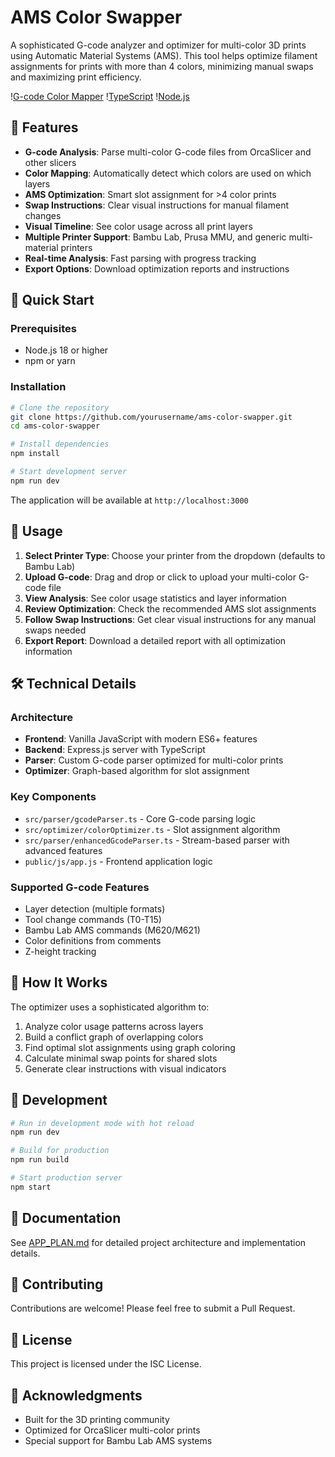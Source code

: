 # AMS Color Swapper

A sophisticated G-code analyzer and optimizer for multi-color 3D prints using Automatic Material Systems (AMS). This tool helps optimize filament assignments for prints with more than 4 colors, minimizing manual swaps and maximizing print efficiency.

\![G-code Color Mapper](https://img.shields.io/badge/G--code-Color%20Optimizer-blue)
\![TypeScript](https://img.shields.io/badge/TypeScript-5.8-blue)
\![Node.js](https://img.shields.io/badge/Node.js-18%2B-green)

## 🎯 Features

- **G-code Analysis**: Parse multi-color G-code files from OrcaSlicer and other slicers
- **Color Mapping**: Automatically detect which colors are used on which layers
- **AMS Optimization**: Smart slot assignment for >4 color prints
- **Swap Instructions**: Clear visual instructions for manual filament changes
- **Visual Timeline**: See color usage across all print layers
- **Multiple Printer Support**: Bambu Lab, Prusa MMU, and generic multi-material printers
- **Real-time Analysis**: Fast parsing with progress tracking
- **Export Options**: Download optimization reports and instructions

## 🚀 Quick Start

### Prerequisites
- Node.js 18 or higher
- npm or yarn

### Installation

```bash
# Clone the repository
git clone https://github.com/yourusername/ams-color-swapper.git
cd ams-color-swapper

# Install dependencies
npm install

# Start development server
npm run dev
```

The application will be available at `http://localhost:3000`

## 📖 Usage

1. **Select Printer Type**: Choose your printer from the dropdown (defaults to Bambu Lab)
2. **Upload G-code**: Drag and drop or click to upload your multi-color G-code file
3. **View Analysis**: See color usage statistics and layer information
4. **Review Optimization**: Check the recommended AMS slot assignments
5. **Follow Swap Instructions**: Get clear visual instructions for any manual swaps needed
6. **Export Report**: Download a detailed report with all optimization information

## 🛠️ Technical Details

### Architecture
- **Frontend**: Vanilla JavaScript with modern ES6+ features
- **Backend**: Express.js server with TypeScript
- **Parser**: Custom G-code parser optimized for multi-color prints
- **Optimizer**: Graph-based algorithm for slot assignment

### Key Components
- `src/parser/gcodeParser.ts` - Core G-code parsing logic
- `src/optimizer/colorOptimizer.ts` - Slot assignment algorithm
- `src/parser/enhancedGcodeParser.ts` - Stream-based parser with advanced features
- `public/js/app.js` - Frontend application logic

### Supported G-code Features
- Layer detection (multiple formats)
- Tool change commands (T0-T15)
- Bambu Lab AMS commands (M620/M621)
- Color definitions from comments
- Z-height tracking

## 🎨 How It Works

The optimizer uses a sophisticated algorithm to:
1. Analyze color usage patterns across layers
2. Build a conflict graph of overlapping colors
3. Find optimal slot assignments using graph coloring
4. Calculate minimal swap points for shared slots
5. Generate clear instructions with visual indicators

## 🔧 Development

```bash
# Run in development mode with hot reload
npm run dev

# Build for production
npm run build

# Start production server
npm start
```

## 📝 Documentation

See [APP_PLAN.md](APP_PLAN.md) for detailed project architecture and implementation details.

## 🤝 Contributing

Contributions are welcome\! Please feel free to submit a Pull Request.

## 📄 License

This project is licensed under the ISC License.

## 🙏 Acknowledgments

- Built for the 3D printing community
- Optimized for OrcaSlicer multi-color prints
- Special support for Bambu Lab AMS systems
